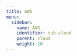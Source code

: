 ```yaml
---
title: AWS
menu:
  sidebar:
    name: AWS
    identifier: sub-cloud
    parent: cloud
    weight: 10
---
```


